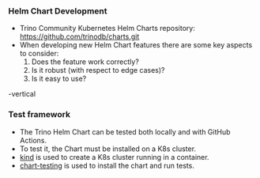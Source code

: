 ### Helm Chart Development
* Trino Community Kubernetes Helm Charts repository: https://github.com/trinodb/charts.git
* When developing new Helm Chart features there are some key aspects to consider:
    1. Does the feature work correctly?
    2. Is it robust (with respect to edge cases)? 
    3. Is it easy to use?

-vertical

### Test framework
* The Trino Helm Chart can be tested both locally and with GitHub Actions.
* To test it, the Chart must be installed on a K8s cluster.
* [kind](https://kind.sigs.k8s.io/) is used to create a K8s cluster running in a container.
* [chart-testing](https://github.com/helm/chart-testing) is used to install the chart and run tests.